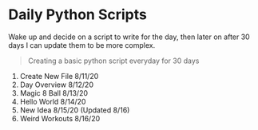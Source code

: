# Daily Python Scripts

Wake up and decide on a script to write for the day, then later on after 30 days I can update them to be more complex.

> Creating a basic python script everyday for 30 days

1. Create New File 8/11/20
2. Day Overview 8/12/20
3. Magic 8 Ball 8/13/20
4. Hello World 8/14/20
5. New Idea 8/15/20 (Updated 8/16)
6. Weird Workouts 8/16/20
